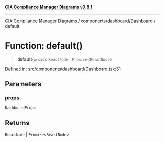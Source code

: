 [**CIA Compliance Manager Diagrams v0.8.1**](../../../../README.md)

***

[CIA Compliance Manager Diagrams](../../../../modules.md) / [components/dashboard/Dashboard](../README.md) / default

# Function: default()

> **default**(`props`): `ReactNode` \| `Promise`\<`ReactNode`\>

Defined in: [src/components/dashboard/Dashboard.tsx:31](https://github.com/Hack23/cia-compliance-manager/blob/4236f4375d9cfb0505c191818eeb5443ec527132/src/components/dashboard/Dashboard.tsx#L31)

## Parameters

### props

`DashboardProps`

## Returns

`ReactNode` \| `Promise`\<`ReactNode`\>
